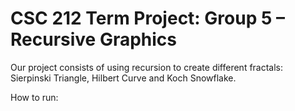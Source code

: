 # CSC 212 Term Project: Group 5 – Recursive Graphics
Our project consists of using recursion to create different fractals: Sierpinski Triangle, Hilbert Curve and Koch Snowflake.

How to run:

